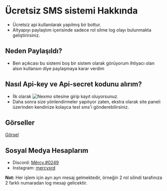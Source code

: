 # Ücretsiz SMS sistemi Hakkında
- Ücretsiz api kullanılarak yapılmış bir bottur.
- Altyapıyı paylaştım içerisinde sadece rol silme log olayı bulunmakta geliştirirsiniz.

## Neden Paylaşıldı?
- Ben açıkcası bu sistemi boş bir sistem olarak görüyorum ihtiyacı olan alsın kullansın diye paylaşmaya karar verdim
## Nasıl Api-key ve Api-secret kodunu alırım?
- İlk olarak ![Nexmo](https://dashboard.nexmo.com/sign-up) sitesine girip kayıt oluyorsunuz. 
- Daha sonra size yönlendirmeler yapılıyor zaten, ekstra olarak site paneli üzerinden kendinize kolayca test sms'i gönderebilirsiniz.
## Görseller
[Görsel](https://media.discordapp.net/attachments/415588524151144448/871033920588759130/5b4b95a0-be4c-4afb-86cf-f27149d711ea.png?width=312&height=676)

## Sosyal Medya Hesaplarım
- Discord: [Mêrcy.#0249](https://discord.com/users/411621794131476480)
- Instagram: [mercyxrd](https://instagram.com/mercyxrd)


<b>Not:</b> Her işlem için ayrı ayrı mesaj gelmektedir, örneğin 2 rol silindi tarafınıza 2 farklı numaradan log mesajı gelicektir.
